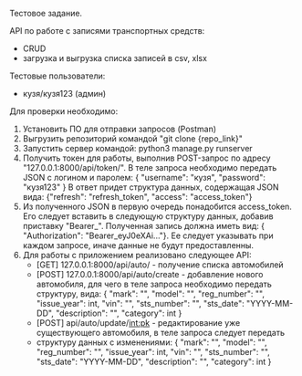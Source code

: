 Тестовое задание.

API по работе с записями транспортных средств:
- CRUD
- загрузка и выгрузка списка записей в csv, xlsx

Тестовые пользователи:
- кузя/кузя123 (админ)

Для проверки необходимо:
1) Установить ПО для отправки запросов (Postman)
2) Выгрузить репозиторий командой "git clone {repo_link}"
3) Запустить сервер командой: python3 manage.py runserver
4) Получить токен для работы, выполнив POST-запрос по адресу "127.0.0.1:8000/api/token/". 
   В теле запроса необходимо передать JSON с логином и паролем:
   {
    "username": "кузя",
    "password": "кузя123"
   } 
   В ответ придет структура данных, содержащая JSON вида: {"refresh": "refresh_token", "access": "access_token"}
5) Из полученного JSON в первую очередь понадобится access_token. 
   Его следует вставить в следующую структуру данных, добавив приставку "Bearer_". 
   Полученная запись должна иметь вид: { "Authorization": "Bearer_eyJ0eXAi..."}.
   Ее следует указывать при каждом запросе, иначе данные не будут предоставленны.
6) Для работы с приложением реализовано следующее API:
    - [GET] 127.0.0.1:8000/api/auto/ - получение списка автомобилей
    - [POST] 127.0.0.1:8000/api/auto/create - добавление нового автомобиля, для чего в теле запроса необходимо
      передать структуру, вида: 
      {
        "mark": "",
        "model": "",
        "reg_number": "",
        "issue_year": int,
        "vin": "",
        "sts_number": "",
        "sts_date": "YYYY-MM-DD",
        "description": "",
        "category": int
      }
    - [POST] api/auto/update/<int:pk> - редактирование уже существующего автомобиля, в теле запроса следует передать
    - структуру данных с изменениями:
      {
        "mark": "",
        "model": "",
        "reg_number": "",
        "issue_year": int,
        "vin": "",
        "sts_number": "",
        "sts_date": "YYYY-MM-DD",
        "description": "",
        "category": int
      }
    

